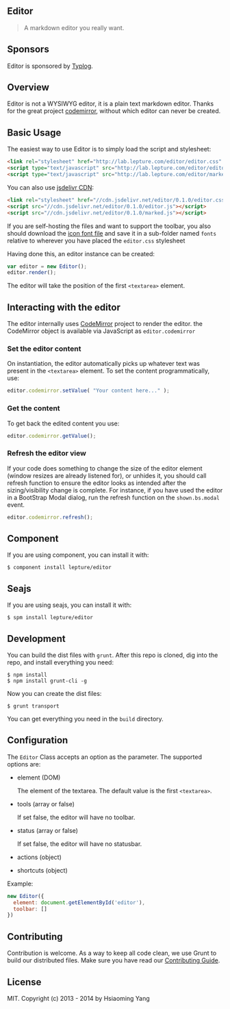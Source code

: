 ## Editor

> A markdown editor you really want.

## Sponsors

Editor is sponsored by [Typlog](https://typlog.com/).

## Overview

Editor is not a WYSIWYG editor, it is a plain text markdown editor. Thanks for the great project [codemirror](http://codemirror.net/), without which editor can never be created.

## Basic Usage

The easiest way to use Editor is to simply load the script and stylesheet:

```html
<link rel="stylesheet" href="http://lab.lepture.com/editor/editor.css" />
<script type="text/javascript" src="http://lab.lepture.com/editor/editor.js"></script>
<script type="text/javascript" src="http://lab.lepture.com/editor/marked.js"></script>
```

You can also use [jsdelivr CDN](http://www.jsdelivr.com/#!editor):

```html
<link rel="stylesheet" href="//cdn.jsdelivr.net/editor/0.1.0/editor.css">
<script src="//cdn.jsdelivr.net/editor/0.1.0/editor.js"></script>
<script src="//cdn.jsdelivr.net/editor/0.1.0/marked.js"></script>
```
If you are self-hosting the files and want to support the toolbar, you also should download the [icon font file](http://lab.lepture.com/editor/fonts/icomoon.woff) and save it in a sub-folder named `fonts` relative to wherever you have placed the `editor.css` stylesheet

Having done this, an editor instance can be created:

```js
var editor = new Editor();
editor.render();
```

The editor will take the position of the first `<textarea>` element. 

## Interacting with the editor
The editor internally uses [CodeMirror](http://codemirror.net/doc/manual.html) project to render the editor. the CodeMirror object is available via JavaScript as `editor.codemirror`

### Set the editor content

On instantiation, the editor automatically picks up whatever text was present in the `<textarea>` element. To set the content programmatically, use:

```js
editor.codemirror.setValue( "Your content here..." );
```

### Get the content

To get back the edited content you use:

```js
editor.codemirror.getValue();
```

### Refresh the editor view

If your code does something to change the size of the editor element (window resizes are already listened for), or unhides it, you should call refresh function to ensure the editor looks as intended after the sizing/visibility change is complete. For instance, if you have used the editor in a BootStrap Modal dialog, run the refresh function on the `shown.bs.modal` event.

```js
editor.codemirror.refresh();
```

## Component

If you are using component, you can install it with:

    $ component install lepture/editor


## Seajs

If you are using seajs, you can install it with:

```
$ spm install lepture/editor
```

## Development

You can build the dist files with `grunt`. After this repo is cloned, dig into the repo, and install everything you need:

```
$ npm install
$ npm install grunt-cli -g
```

Now you can create the dist files:

```
$ grunt transport
```

You can get everything you need in the `build` directory.


## Configuration

The `Editor` Class accepts an option as the parameter. The supported options are:

* element (DOM)

  The element of the textarea. The default value is the first `<textarea>`.

* tools (array or false)

  If set false, the editor will have no toolbar.

* status (array or false)

  If set false, the editor will have no statusbar.

* actions (object)

* shortcuts (object)


Example:
```JavaScript
new Editor({
  element: document.getElementById('editor'),
  toolbar: []
})
```

## Contributing

Contribution is welcome. As a way to keep all code clean, we use Grunt to build our distributed files. Make sure you have read our [Contributing Guide](./CONTRIBUTING.md).

## License

MIT. Copyright (c) 2013 - 2014 by Hsiaoming Yang

